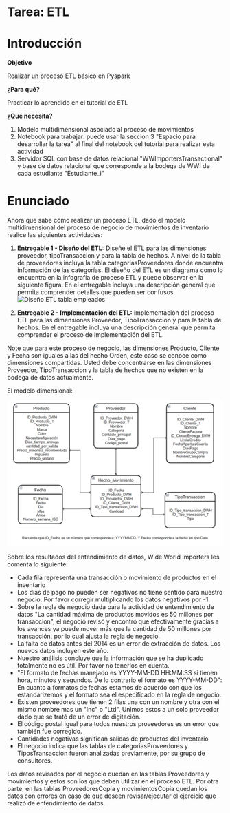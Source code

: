 # Tarea: ETL

# Introducción

**Objetivo**

Realizar un proceso ETL básico en Pyspark

**¿Para qué?**

Practicar lo aprendido en el tutorial de ETL

**¿Qué necesita?**

1. Modelo multidimensional asociado al proceso de movimientos
2. Notebook para trabajar: puede usar la seccion 3 "Espacio para desarrollar la tarea" al final del notebook del tutorial para realizar esta actividad
5. Servidor SQL con base de datos relacional "WWImportersTransactional" y base de datos relacional que corresponde a la bodega de WWI de cada estudiante "Estudiante_i"

# Enunciado
Ahora que sabe cómo realizar un proceso ETL, dado el modelo multidimensional del proceso de negocio de movimientos de inventario realice las siguientes actividades:
1. **Entregable 1 - Diseño del ETL:** Diseñe el ETL para las dimensiones proveedor, tipoTransaccion y para la tabla de hechos. A nivel de la tabla de proveedores incluya la tabla categoriasProveedores donde encuentra información de las categorías. El diseño del ETL es un diagrama como lo encuentra en la infografía de proceso ETL y puede observar en la siguiente figura. En el entregable incluya una descripción general que permita comprender detalles que pueden ser confusos.  
![Diseño ETL tabla empleados](Img/DiseñoETL.PNG)

3. **Entregable 2 - Implementación del ETL:** implementación del proceso ETL para las dimensiones Proveedor, TipoTransaccion y para la tabla de hechos. En el entregable incluya una descripción general que permita comprender el proceso de implementación del ETL.

Note que para este proceso de negocio, las dimensiones Producto, Cliente y Fecha son iguales a las del hecho Orden, este caso se conoce como dimensiones compartidas. Usted debe concentrarse en las dimensiones Proveedor, TipoTransaccion y la tabla de hechos que no existen en la bodega de datos actualmente.

El modelo dimensional:

![Modelo movimientos](Img/Modelo%20movimiento.png)

Sobre los resultados del entendimiento de datos, Wide World Importers les comenta lo siguiente:
- Cada fila representa una transacción o movimiento de productos en el inventario
- Los días de pago no pueden ser negativos no tiene sentido para nuestro negocio. Por favor corregir multiplicando los datos negativos por -1.
- Sobre la regla de negocio dada para la actividad de entendimiento de datos "La cantidad máxima de productos movidos es 50 millones por transaccion", el negocio revisó y encontró que efectivamente gracias a los avances ya puede mover más que la cantidad de 50 millones por transacción, por lo cual ajusta la regla de negocio. 
- La falta de datos antes del 2014 es un error de extracción de datos. Los nuevos datos incluyen este año.
- Nuestro análisis concluye que la información que se ha duplicado totalmente no es útil. Por favor no tenerlos en cuenta. 
- "El formato de fechas manejado es YYYY-MM-DD HH:MM:SS si tienen hora, minutos y segundos. De lo contrario el formato es YYYY-MM-DD": En cuanto a formatos de fechas estamos de acuerdo con que los estandarizemos y el formato sea el especificado en la regla de negocio.
- Existen proveedores que tienen 2 filas una con un nombre y otra con el mismo nombre mas un "Inc" o "Ltd". Unimos estos a un solo proveedor dado que se trató de un error de digitación.
- El código postal igual para todos nuestros proveedores es un error que también fue corregido.
- Cantidades negativas significan salidas de productos del inventario
- El negocio indica que las tablas de categoriasProveedores y TiposTransaccion fueron analizadas previamente, por su grupo de consultores.


Los datos revisados por el negocio quedan en las tablas Proveedores y movimientos y estos son los que deben utilizar en el proceso ETL. Por otra parte, en las tablas ProveedoresCopia y movimientosCopia quedan los datos con errores en caso de que deseen revisar/ejecutar el ejercicio que realizó de entendimiento de datos.
